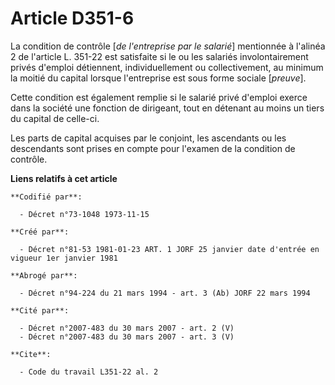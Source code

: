 # Article D351-6

La condition de contrôle [*de l'entreprise par le salarié*] mentionnée à l'alinéa 2 de l'article L. 351-22 est satisfaite si
le ou les salariés involontairement privés d'emploi détiennent, individuellement ou collectivement, au minimum la moitié du
capital lorsque l'entreprise est sous forme sociale [*preuve*].

Cette condition est également remplie si le salarié privé d'emploi exerce dans la société une fonction de dirigeant, tout en
détenant au moins un tiers du capital de celle-ci.

Les parts de capital acquises par le conjoint, les ascendants ou les descendants sont prises en compte pour l'examen de la
condition de contrôle.

**Liens relatifs à cet article**

	**Codifié par**:

	  - Décret n°73-1048 1973-11-15

	**Créé par**:

	  - Décret n°81-53 1981-01-23 ART. 1 JORF 25 janvier date d'entrée en vigueur 1er janvier 1981

	**Abrogé par**:

	  - Décret n°94-224 du 21 mars 1994 - art. 3 (Ab) JORF 22 mars 1994

	**Cité par**:

	  - Décret n°2007-483 du 30 mars 2007 - art. 2 (V)
	  - Décret n°2007-483 du 30 mars 2007 - art. 3 (V)

	**Cite**:

	  - Code du travail L351-22 al. 2

